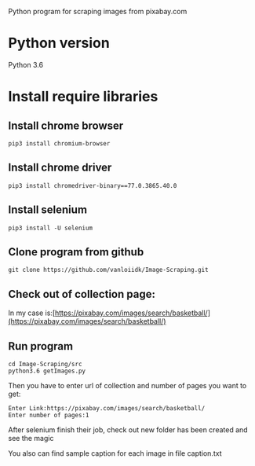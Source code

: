 Python program for scraping images from pixabay.com
# Python version
Python 3.6
# Install require libraries
## Install chrome browser
```
pip3 install chromium-browser
```
## Install chrome driver
```
pip3 install chromedriver-binary==77.0.3865.40.0
```
## Install selenium
```
pip3 install -U selenium
```
## Clone program from github
```
git clone https://github.com/vanloiidk/Image-Scraping.git
```
## Check out of collection page:

In my case is:[https://pixabay.com/images/search/basketball/](https://pixabay.com/images/search/basketball/)

## Run program
```
cd Image-Scraping/src
python3.6 getImages.py
```
Then you have to enter url of collection and number of pages you want to get:
```
Enter Link:https://pixabay.com/images/search/basketball/
Enter number of pages:1
```
After selenium finish their job, check out new folder has been created and see the magic

You also can find sample caption for each image in file caption.txt
